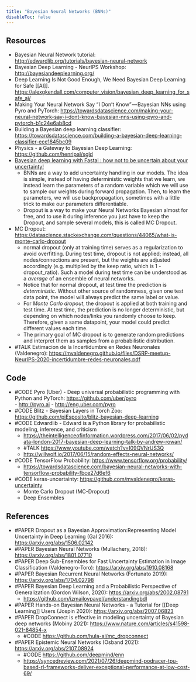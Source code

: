 ```yaml
---
title: "Bayesian Neural Networks (BNNs)"
disableToc: false 
---
```


## Resources
- Bayesian Neural Network tutorial: http://edwardlib.org/tutorials/bayesian-neural-network
- Bayesian Deep Learning - NeurIPS Workshop: http://bayesiandeeplearning.org/ 
- Deep Learning Is Not Good Enough, We Need Bayesian Deep Learning for Safe [[AI]]. https://alexgkendall.com/computer_vision/bayesian_deep_learning_for_safe_ai/
- Making Your Neural Network Say “I Don’t Know” — Bayesian NNs using Pyro and PyTorch: https://towardsdatascience.com/making-your-neural-network-say-i-dont-know-bayesian-nns-using-pyro-and-pytorch-b1c24e6ab8cd
- Building a Bayesian deep learning classifier: https://towardsdatascience.com/building-a-bayesian-deep-learning-classifier-ece1845bc09
- Physics - a Gateway to Bayesian Deep Learning: https://github.com/henripal/sgld
- [Bayesian deep learning with Fastai : how not to be uncertain about your uncertainty!](https://towardsdatascience.com/bayesian-deep-learning-with-fastai-how-not-to-be-uncertain-about-your-uncertainty-6a99d1aa686e)
	- BNNs are a way to add uncertainty handling in our models. The idea is simple, instead of having deterministic weights that we learn, we instead learn the parameters of a random variable which we will use to sample our weights during forward propagation. Then, to learn the parameters, we will use backpropagation, sometimes with a little trick to make our parameters differentiable.
	- Dropout is a way to make your Neural Networks Bayesian almost for free, and to use it during inference you just have to keep the Dropout, and sample several models, this is called MC Dropout.
- MC Dropout: https://datascience.stackexchange.com/questions/44065/what-is-monte-carlo-dropout
	- normal dropout (only at training time) serves as a regularization to avoid overfitting. During test time, dropout is not applied; instead, all nodes/connections are present, but the weights are adjusted accordingly (e.g. multiplied by the keep ratio, which is 1 - dropout_ratio). Such a model during test time can be understood as a *average* of an ensemble of neural networks.
	- Notice that for normal dropout, at test time the prediction is *deterministic*. Without other source of randomness, given one test data point, the model will always predict the same label or value.
	- For *Monte Carlo dropout*, the dropout is applied at both training and test time. At test time, the prediction is no longer deterministic, but depending on which nodes/links you randomly choose to keep. Therefore, given a same datapoint, your model could predict different values each time.
	- The primary goal of MC dropout is to generate random predictions and interpret them as samples from a probabilistic distribution. 
- #TALK Estimacion de la Incertidumbre en Redes Neuronales (Valdenegro): https://mvaldenegro.github.io/files/DSRP-meetup-NeurIPS-2020-incertidumbre-redes-neuronales.pdf


## Code
- #CODE Pyro (Uber) - Deep universal probabilistic programming with Python and PyTorch: https://github.com/uber/pyro  
		- http://pyro.ai
		- http://eng.uber.com/pyro
- #CODE Blitz - Bayesian Layers in Torch Zoo: https://github.com/piEsposito/blitz-bayesian-deep-learning
- #CODE Edwardlib - Edward is a Python library for probabilistic modeling, inference, and criticism
	- https://theintelligenceofinformation.wordpress.com/2017/06/02/pydata-london-2017-bayesian-deep-learning-talk-by-andrew-rowan/
	- #TALK https://www.youtube.com/watch?v=I09QVNrUS3Q
	- http://willwolf.io/2017/06/15/random-effects-neural-networks/
- #CODE TensorFlow Probability: https://www.tensorflow.org/probability/
	- https://towardsdatascience.com/bayesian-neural-networks-with-tensorflow-probability-fbce27d6ef6
- #CODE keras-uncertainty: https://github.com/mvaldenegro/keras-uncertainty
	- Monte Carlo Dropout (MC-Dropout)
	- Deep Ensembles


## References
- #PAPER Dropout as a Bayesian Approximation:Representing Model Uncertainty in Deep Learning (Gal 2016): https://arxiv.org/abs/1506.02142
- #PAPER Bayesian Neural Networks (Mullachery, 2018): https://arxiv.org/abs/1801.07710
- #PAPER Deep Sub-Ensembles for Fast Uncertainty Estimation in Image Classification (Valdenegro-Toro): https://arxiv.org/abs/1910.08168
- #PAPER Bayesian Recurrent Neural Networks (Fortunato 2019): https://arxiv.org/abs/1704.02798
- #PAPER Bayesian Deep Learning and a Probabilistic Perspective of Generalization (Gordon Wilson, 2020): https://arxiv.org/abs/2002.08791
	- https://github.com/izmailovpavel/understandingbdl
- #PAPER Hands-on Bayesian Neural Networks - a Tutorial for [[Deep Learning]] Users (Jospin 2020): https://arxiv.org/abs/2007.06823
- #PAPER DropConnect is effective in modeling uncertainty of Bayesian deep networks (Mobiny 2021): https://www.nature.com/articles/s41598-021-84854-x
	- #CODE https://github.com/hula-ai/mc_dropconnect
- #PAPER Epistemic Neural Networks (Osband 2021): https://arxiv.org/abs/2107.08924
	- #CODE https://github.com/deepmind/enn
	- https://syncedreview.com/2021/07/26/deepmind-podracer-tpu-based-rl-frameworks-deliver-exceptional-performance-at-low-cost-69/